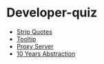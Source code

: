 # Developer-quiz

- [Strip Quotes](https://github.com/gabrielgene/deskpass-quiz/tree/main/stripquote)
- [Tooltip](https://github.com/gabrielgene/deskpass-quiz/tree/main/tooltip)
- [Proxy Server](https://github.com/gabrielgene/deskpass-quiz/tree/main/proxy-server)
- [10 Years Abstraction](https://github.com/gabrielgene/deskpass-quiz/tree/main/10-years-abstraction)
